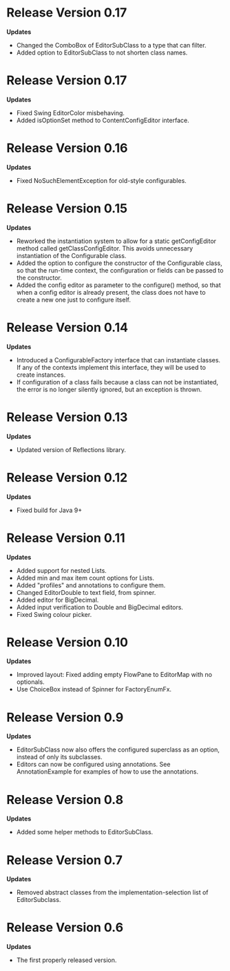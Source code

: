 # Release Version 0.17

**Updates**
* Changed the ComboBox of EditorSubClass to a type that can filter.
* Added option to EditorSubClass to not shorten class names.


# Release Version 0.17

**Updates**
* Fixed Swing EditorColor misbehaving.
* Added isOptionSet method to ContentConfigEditor interface.


# Release Version 0.16

**Updates**
 * Fixed NoSuchElementException for old-style configurables.


# Release Version 0.15

**Updates**
* Reworked the instantiation system to allow  for a static getConfigEditor method
  called getClassConfigEditor. This avoids unnecessary instantiation of the
  Configurable class.
* Added the option to configure the constructor of the Configurable class, so that
  the run-time context, the configuration or fields can be passed to the constructor. 
* Added the config editor as parameter to the configure() method, so that when a
  config editor is already present, the class does not have to create a new one
  just to configure itself.


# Release Version 0.14

**Updates**
* Introduced a ConfigurableFactory interface that can instantiate classes.
  If any of the contexts implement this interface, they will be used to
  create instances.
* If configuration of a class fails because a class can not be instantiated,
  the error is no longer silently ignored, but an exception is thrown.


# Release Version 0.13

**Updates**
* Updated version of Reflections library.


# Release Version 0.12

**Updates**
* Fixed build for Java 9+


# Release Version 0.11

**Updates**
* Added support for nested Lists.
* Added min and max item count options for Lists.
* Added "profiles" and annotations to configure them.
* Changed EditorDouble to text field, from spinner.
* Added editor for BigDecimal.
* Added input verification to Double and BigDecimal editors.
* Fixed Swing colour picker.


# Release Version 0.10

**Updates**
* Improved layout: Fixed adding empty FlowPane to EditorMap with no optionals.
* Use ChoiceBox instead of Spinner for FactoryEnumFx.


# Release Version 0.9

**Updates**
* EditorSubClass now also offers the configured superclass as an option, instead of only its subclasses.
* Editors can now be configured using annotations. See AnnotationExample for examples of how to use the annotations.


# Release Version 0.8

**Updates**
* Added some helper methods to EditorSubClass.


# Release Version 0.7

**Updates**
* Removed abstract classes from the implementation-selection list of EditorSubclass.


# Release Version 0.6

**Updates**
* The first properly released version.
